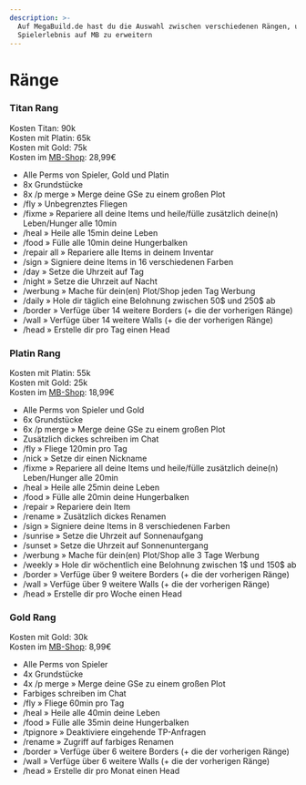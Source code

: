 ```yaml
---
description: >-
  Auf MegaBuild.de hast du die Auswahl zwischen verschiedenen Rängen, um dein
  Spielerlebnis auf MB zu erweitern
---
```


# Ränge

### Titan Rang

Kosten Titan: 90k\
Kosten mit Platin: 65k\
Kosten mit Gold: 75k\
Kosten im [MB-Shop](https://shop.megabuild.de/category/ranks): 28,99€

* Alle Perms von Spieler, Gold und Platin
* 8x Grundstücke
* 8x /p merge » Merge deine GSe zu einem großen Plot
* /fly » Unbegrenztes Fliegen
* /fixme » Repariere all deine Items und heile/fülle zusätzlich deine(n) Leben/Hunger alle 10min
* /heal » Heile alle 15min deine Leben
* /food » Fülle alle 10min deine Hungerbalken
* /repair all » Repariere alle Items in deinem Inventar
* /sign » Signiere deine Items in 16 verschiedenen Farben
* /day » Setze die Uhrzeit auf Tag
* /night » Setze die Uhrzeit auf Nacht
* /werbung » Mache für dein(en) Plot/Shop jeden Tag Werbung
* /daily » Hole dir täglich eine Belohnung zwischen 50$ und 250$ ab
* /border » Verfüge über 14 weitere Borders (+ die der vorherigen Ränge)
* /wall » Verfüge über 14 weitere Walls (+ die der vorherigen Ränge)
* /head » Erstelle dir pro Tag einen Head

### Platin Rang

Kosten mit Platin: 55k\
Kosten mit Gold: 25k\
Kosten im [MB-Shop](https://shop.megabuild.de/category/ranks): 18,99€

* Alle Perms von Spieler und Gold
* 6x Grundstücke
* 6x /p merge » Merge deine GSe zu einem großen Plot
* Zusätzlich dickes schreiben im Chat
* /fly » Fliege 120min pro Tag
* /nick » Setze dir einen Nickname
* /fixme » Repariere all deine Items und heile/fülle zusätzlich deine(n) Leben/Hunger alle 20min
* /heal » Heile alle 25min deine Leben
* /food » Fülle alle 20min deine Hungerbalken
* /repair » Repariere dein Item
* /rename » Zusätzlich dickes Renamen
* /sign » Signiere deine Items in 8 verschiedenen Farben
* /sunrise » Setze die Uhrzeit auf Sonnenaufgang
* /sunset » Setze die Uhrzeit auf Sonnenuntergang
* /werbung » Mache für dein(en) Plot/Shop alle 3 Tage Werbung
* /weekly » Hole dir wöchentlich eine Belohnung zwischen 1$ und 150$ ab
* /border » Verfüge über 9 weitere Borders (+ die der vorherigen Ränge)
* /wall » Verfüge über 9 weitere Walls (+ die der vorherigen Ränge)
* /head » Erstelle dir pro Woche einen Head

### Gold Rang

Kosten mit Gold: 30k\
Kosten im [MB-Shop](https://shop.megabuild.de/category/ranks): 8,99€

* Alle Perms von Spieler
* 4x Grundstücke
* 4x /p merge » Merge deine GSe zu einem großen Plot
* Farbiges schreiben im Chat
* /fly » Fliege 60min pro Tag
* /heal » Heile alle 40min deine Leben
* /food » Fülle alle 35min deine Hungerbalken
* /tpignore » Deaktiviere eingehende TP-Anfragen
* /rename » Zugriff auf farbiges Renamen
* /border » Verfüge über 6 weitere Borders (+ die der vorherigen Ränge)
* /wall » Verfüge über 6 weitere Walls (+ die der vorherigen Ränge)
* /head » Erstelle dir pro Monat einen Head
